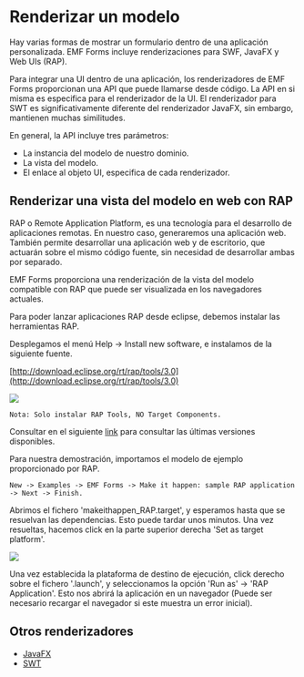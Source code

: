 # Renderizar un modelo

Hay varias formas de mostrar un formulario dentro de una aplicación personalizada. EMF Forms incluye renderizaciones para SWF, JavaFX y Web UIs (RAP).

Para integrar una UI dentro de una aplicación, los renderizadores de EMF Forms proporcionan una API que puede llamarse desde código. La API en si misma es especifica para el renderizador de la UI. El renderizador para SWT es significativamente diferente del renderizador JavaFX, sin embargo, mantienen muchas similitudes. 

En general, la API incluye tres parámetros:

- La instancia del modelo de nuestro dominio.
- La vista del modelo.
- El enlace al objeto UI, especifica de cada renderizador.


## Renderizar una vista del modelo en web con RAP

RAP o Remote Application Platform, es una tecnología para el desarrollo de aplicaciones remotas. En nuestro caso, generaremos una aplicación web. También permite desarrollar una aplicación web y de escritorio, que actuarán sobre el mismo código fuente, sin necesidad de desarrollar ambas por separado.

EMF Forms proporciona una renderización de la vista del modelo compatible con RAP que puede ser visualizada en los navegadores actuales.

Para poder lanzar aplicaciones RAP desde eclipse, debemos instalar las herramientas RAP.

Desplegamos el menú Help -> Install new software, e instalamos de la siguiente fuente.

[http://download.eclipse.org/rt/rap/tools/3.0](http://download.eclipse.org/rt/rap/tools/3.0)

![](http://i.imgur.com/SubkQHr.jpg)

    Nota: Solo instalar RAP Tools, NO Target Components.

Consultar en el siguiente [link](https://www.eclipse.org/rap/downloads/) para consultar las últimas versiones disponibles.

Para nuestra demostración, importamos el modelo de ejemplo proporcionado por RAP.

    New -> Examples -> EMF Forms -> Make it happen: sample RAP application -> Next -> Finish.
    
Abrimos el fichero 'makeithappen_RAP.target', y esperamos hasta que se resuelvan las dependencias. Esto puede tardar unos minutos. Una vez resueltas, hacemos click en la parte superior derecha 'Set as target platform'.

![](http://i.imgur.com/HTN6xIT.jpg)

Una vez establecida la plataforma de destino de ejecución, click derecho sobre el fichero '.launch', y seleccionamos la opción 'Run as' -> 'RAP Application'. Esto nos abrirá la aplicación en un navegador (Puede ser necesario recargar el navegador si este muestra un error inicial).


## Otros renderizadores

- [JavaFX](http://eclipsesource.com/blogs/tutorials/emf-forms-renderer/#javafx)
- [SWT](http://eclipsesource.com/blogs/tutorials/getting-started-with-EMF-Forms/#swt)

